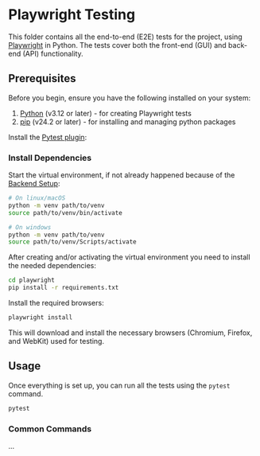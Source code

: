 # Playwright Testing

This folder contains all the end-to-end (E2E) tests for the project, using [Playwright](https://playwright.dev/) in Python.
The tests cover both the front-end (GUI) and back-end (API) functionality.

## Prerequisites

Before you begin, ensure you have the following installed on your system:

1. [Python](https://www.python.org/) (v3.12 or later) - for creating Playwright tests
2. [pip](https://pypi.org/project/pip/) (v24.2 or later) - for installing and managing python packages

Install the [Pytest plugin](https://pypi.org/project/pytest-playwright/):

### Install Dependencies

Start the virtual environment, if not already happened because of the [Backend Setup](../backend/README.md):

```bash
# On linux/macOS
python -m venv path/to/venv
source path/to/venv/bin/activate

# On windows
python -m venv path/to/venv
source path/to/venv/Scripts/activate
```

After creating and/or activating the virtual environment you need to install the needed dependencies:

```bash
cd playwright
pip install -r requirements.txt
```

Install the required browsers:

```bash
playwright install
```

This will download and install the necessary browsers (Chromium, Firefox, and WebKit) used for testing.

## Usage

Once everything is set up, you can run all the tests using the `pytest` command.

```bash
pytest
```

### Common Commands

...

